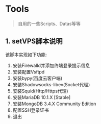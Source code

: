 # Tools

>  自用的一些Scripts、Datas等等

## 1. setVPS脚本说明

该脚本实现如下功能:

1. 安装Firewalld并添加终端登录提示信息
2. 安装配置Vsftpd
3. 安装bypy(百度云客户端)
4. 安装Shadowsocks-libev(Socket代理)
5. 安装Squid(Http/Https代理)
6. 安装MariaDB 10.1.X [Stable]
7. 安装MongoDB 3.4.X Community Edition
8. 配置SSH登录证书
9. 退出
